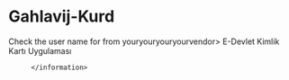 # Gahlavij-Kurd
Check the user name for from
youryouryouryourvendor>
        <homepage href="https://www.turkiye.gov.tr"/>
        <description>E-Devlet Kimlik Kartı Uygulaması</description>
        <icon href="kimlik-64.png"/>
        <icon kind="splash" href="kimlik-256.png"/>
        <offline-allowed/>
        <shortcut online="true">
            <desktop/>
            <menu submenu="E-Devlet Kimlik Kartı Uygulaması"/>
        </shortcut>

    </information>
